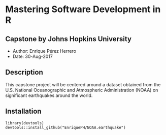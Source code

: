 # Mastering Software Development in R

## Capstone by Johns Hopkins University

* Author: Enrique Pérez Herrero
* Date: 30-Aug-2017

## Description 

This capstone project will be centered around a dataset obtained from the U.S.
National Oceanographic and Atmospheric Administration (NOAA) on significant
earthquakes around the world.

## Installation

```
library(devtools)
devtools::install_github("EnriquePH/NOAA.earthquake")
```
